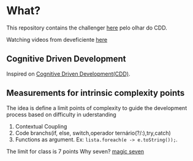 # What?

This repository contains the challenger
[here](https://github.com/ddd-by-examples/library) pelo olhar do CDD. 

Watching videos from deveficiente
[here](https://www.youtube.com/watch?v=SuOrM4z8xFc&t=414s)

## Cognitive Driven Development

Inspired on [Cognitive Driven Development(CDD)](https://github.com/asouza/pilares-design-codigo/blob/master/ICSME-2020-cognitive-driven-development.pdf).

## Measurements for intrinsic complexity points

The idea is define a limit points of complexity to guide the development process based on difficulty in uderstanding

1. Contextual Coupling
2. Code branchs(if, else, switch,operador ternário(?/:),try,catch)
3. Functions as argument. Ex: ```lista.foreach(e -> e.toString());```.

The limit for class is 7 points
Why seven?
[magic seven](http://www2.psych.utoronto.ca/users/peterson/psy430s2001/Miller%20GA%20Magical%20Seven%20Psych%20Review%201955.pdf)

